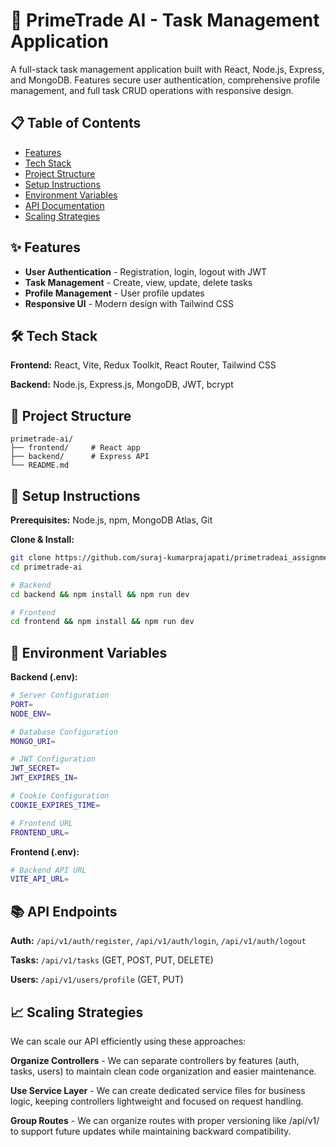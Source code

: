 # 🚀 PrimeTrade AI - Task Management Application

A full-stack task management application built with React, Node.js, Express, and MongoDB. Features secure user authentication, comprehensive profile management, and full task CRUD operations with responsive design.

## 📋 Table of Contents
- [Features](#features)
- [Tech Stack](#tech-stack)
- [Project Structure](#project-structure)
- [Setup Instructions](#setup-instructions)
- [Environment Variables](#environment-variables)
- [API Documentation](#api-documentation)
- [Scaling Strategies](#scaling-strategies)

## ✨ Features

- **User Authentication** - Registration, login, logout with JWT
- **Task Management** - Create, view, update, delete tasks
- **Profile Management** - User profile updates
- **Responsive UI** - Modern design with Tailwind CSS

## 🛠 Tech Stack

**Frontend:** React, Vite, Redux Toolkit, React Router, Tailwind CSS

**Backend:** Node.js, Express.js, MongoDB, JWT, bcrypt

## 📁 Project Structure

```
primetrade-ai/
├── frontend/     # React app
├── backend/      # Express API
└── README.md
```

## 🚀 Setup Instructions

**Prerequisites:** Node.js, npm, MongoDB Atlas, Git

**Clone & Install:**
```bash
git clone https://github.com/suraj-kumarprajapati/primetradeai_assignment.git
cd primetrade-ai

# Backend
cd backend && npm install && npm run dev

# Frontend  
cd frontend && npm install && npm run dev
```

## 🔧 Environment Variables

**Backend (.env):**
```bash
# Server Configuration
PORT=
NODE_ENV=

# Database Configuration
MONGO_URI=

# JWT Configuration
JWT_SECRET=
JWT_EXPIRES_IN=

# Cookie Configuration
COOKIE_EXPIRES_TIME=

# Frontend URL
FRONTEND_URL=
```

**Frontend (.env):**
```bash
# Backend API URL
VITE_API_URL=
```

## 📚 API Endpoints

**Auth:** `/api/v1/auth/register`, `/api/v1/auth/login`, `/api/v1/auth/logout`

**Tasks:** `/api/v1/tasks` (GET, POST, PUT, DELETE)

**Users:** `/api/v1/users/profile` (GET, PUT)


## 📈 Scaling Strategies

We can scale our API efficiently using these approaches:

**Organize Controllers** - We can separate controllers by features (auth, tasks, users) to maintain clean code organization and easier maintenance.

**Use Service Layer** - We can create dedicated service files for business logic, keeping controllers lightweight and focused on request handling.

**Group Routes** - We can organize routes with proper versioning like /api/v1/ to support future updates while maintaining backward compatibility.
